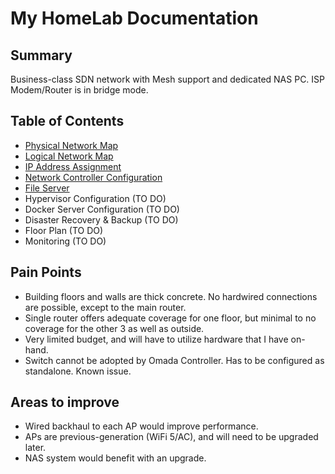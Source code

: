# My HomeLab Documentation

## Summary

Business-class SDN network with Mesh support and dedicated NAS PC. ISP Modem/Router is in bridge mode.

## Table of Contents

- [Physical Network Map](maps/physical.pdf)
- [Logical Network Map](maps/logical.pdf)
- [IP Address Assignment](ip.addresses.md)
- [Network Controller Configuration](config/controller.md)
- [File Server](config/nas.md)
- Hypervisor Configuration (TO DO)
- Docker Server Configuration (TO DO)
- Disaster Recovery & Backup (TO DO)
- Floor Plan (TO DO)
- Monitoring (TO DO)

## Pain Points

- Building floors and walls are thick concrete. No hardwired connections are possible, except to the main router.
- Single router offers adequate coverage for one floor, but minimal to no coverage for the other 3 as well as outside.
- Very limited budget, and will have to utilize hardware that I have on-hand.
- Switch cannot be adopted by Omada Controller. Has to be configured as standalone. Known issue.

## Areas to improve

- Wired backhaul to each AP would improve performance.
- APs are previous-generation (WiFi 5/AC), and will need to be upgraded later.
- NAS system would benefit with an upgrade.
